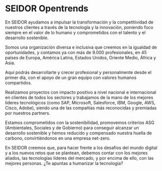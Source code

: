 # SEIDOR Opentrends

En SEIDOR ayudamos a impulsar la transformación y la competitividad de nuestros clientes a través de la tecnología y la innovación, poniendo foco siempre en el valor de lo humano y comprometidos con el talento y el desarrollo sostenible.

Somos una organización diversa e inclusiva que creemos en la igualdad de oportunidades, y contamos ya con más de 9.000 profesionales, en 45 países de Europa, América Latina, Estados Unidos, Oriente Medio, África y Asia.  

Aquí podrás desarrollarte y crecer profesional y personalmente desde el primer día, con el apoyo de un gran equipo con valores humanos compartidos.

Realizamos proyectos con impacto positivo a nivel nacional e internacional en clientes de todos los sectores y trabajamos de la mano de los mejores líderes tecnológicos (como SAP, Microsoft, Salesforce, IBM, Google, AWS, Cisco, Adobe), siendo una de las compañías más reconocidas y premiadas por nuestros partners.

Estamos comprometidos con la sostenibilidad, promovemos criterios ASG (Ambientales, Sociales y de Gobierno) para conseguir alcanzar un desarrollo sostenible y hemos reducido y compensado nuestra huella de carbono, convirtiéndonos en una empresa net-zero.  

En SEIDOR creemos que, para hacer frente a los desafíos del mundo digital y a los nuevos retos que se plantean, debemos contar con los mejores aliados, las tecnologías líderes del mercado, y por encima de ello, con las mejores personas. ¿Te apuntas a humanizar la tecnología?
